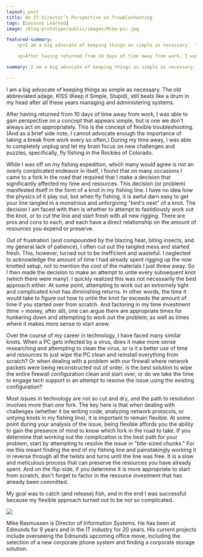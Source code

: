 ```yaml
---
layout: post
title: An IT Director’s Perspective on Troubleshooting
tags: [Lessons Learned]
image: /blog-prototype/public/images/Mike-pic.jpg

featured-summary:
    <p>I am a big advocate of keeping things as simple as necessary.  The old abbreviated adage, KISS (Keep it Simple, Stupid), still beats like a drum in my head after all these years managing and administering systems.</p>

    <p>After having returned from 10 days of time away from work, I was able to gain perspective on a concept that appears simple, but is one we don't always act on appropriately.  This is the concept of flexible troubleshooting. (And as a brief side note, I cannot advocate enough the importance of taking a break from work every so often.)  During my time away, I was able to completely unplug and let my brain focus on new challenges and puzzles, specifically, fly fishing in the Rockies of Colorado.</p>

summary: I am a big advocate of keeping things as simple as necessary.  The old abbreviated adage, KISS (Keep it Simple, Stupid), still beats like a drum in my head after all these years managing and administering systems.

---
```


I am a big advocate of keeping things as simple as necessary.  The old abbreviated adage, KISS (Keep it Simple, Stupid), still beats like a drum in my head after all these years managing and administering systems.  

After having returned from 10 days of time away from work, I was able to gain perspective on a concept that appears simple, but is one we don't always act on appropriately.  This is the concept of flexible troubleshooting. (And as a brief side note, I cannot advocate enough the importance of taking a break from work every so often.)  During my time away, I was able to completely unplug and let my brain focus on new challenges and puzzles, specifically, fly fishing in the Rockies of Colorado.

While I was off on my fishing expedition, which many would agree is not an overly complicated endeavor in itself, I found that on many occasions I came to a fork in the road that required that I make a decision that significantly affected my time and resources.  This decision (or problem) manifested itself in the form of a knot in my fishing line.  I have no idea how the physics of it play out, but when fly fishing, it is awful darn easy to get your line tangled in a monstrous and unforgiving "bird's nest" of a knot.  The decision I am faced with then is whether to attempt to fastidiously work out the knot, or to cut the line and start fresh with all new rigging.  There are pros and cons to each, and each have a direct relationship on the amount of resources you expend or preserve. 

Out of frustration (and compounded by the blazing heat, biting insects, and my general lack of patience), I often cut out the tangled mess and started fresh.  This, however, turned out to be inefficient and wasteful.  I neglected to acknowledge the amount of time I had already spent rigging up the now knotted setup, not to mention the cost of the materials I just threw away.  So I then made the decision to make an attempt to untie every subsequent knot (which there were many).  I quickly realized this was not necessarily the best approach either.  At some point, attempting to work out an extremely tight and complicated knot has diminishing returns.  In other words, the time it would take to figure out how to untie the knot far exceeds the amount of time if you started over from scratch.  And factoring in my time investment (time = money, after all), one can argue there are appropriate times for hunkering down and attempting to work out the problem, as well as times where it makes more sense to start anew. 

Over the course of my career in technology, I have faced many similar knots. When a PC gets infected by a virus, does it make more sense researching and attempting to clean the virus, or is it a better use of time and resources to just wipe the PC clean and reinstall everything from scratch?  Or when dealing with a problem with our firewall where network packets were being reconstructed out of order, is the best solution to wipe the entire firewall configuration clean and start over, or do we take the time to engage tech support in an attempt to resolve the issue using the existing configuration?

Most issues in technology are not so cut and dry, and the path to resolution involves more than one fork.  The key here is that when dealing with challenges (whether it be writing code, analyzing network protocols, or untying knots in my fishing line), it is important to remain flexible.  At some point during your analysis of the issue, being flexible affords you the ability to gain the presence of mind to know which fork in the road to take.  If you determine that working out the complication is the best path for your problem, start by attempting to resolve the issue in "bite-sized chunks."  For me this meant finding the end of my fishing line and painstakingly working it in reverse through all the twists and turns until the line was free.  It is a slow and meticulous process that can preserve the resources you have already spent.  And on the flip-side, if you determine it is more appropriate to start from scratch, don't forget to factor in the resource investment that has already been committed. 

My goal was to catch (and release) fish, and in the end I was successful because my flexible approach turned out to be not so complicated.

<img src=“{{site.baseimagesurl}}/Mike-pic.jpg”/> 

Mike Rasmussen is Director of Information Systems.  He has been at Edmunds for 9 years and in the IT industry for 20 years. His current projects include overseeing the Edmunds upcoming office move, including the selection of a new corporate phone system and finding a corporate storage solution.


